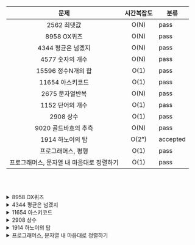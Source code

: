 |**문제**|시간복잡도|분류|
|:---:|:---:|---|
|2562 최댓값|O(N)|pass|
|8958 OX퀴즈|O(N)|pass|
|4344 평균은 넘겠지|O(N)|pass|
|4577 숫자의 개수|O(N)|pass|
|15596 정수N개의 합|O(1)|pass|
|11654 아스키코드|O(1)|pass|
|2675 문자열반복|O(N)|pass|
|1152 단어의 개수|O(1)|pass|
|2908 상수|O(1)|pass|
|9020 골드바흐의 추측|O(N)|pass|
|1914 하노이의 탑|O(2ⁿ)|accepted|
|프로그래머스, 평행|O(1)|pass|
|프로그래머스, 문자열 내 마음대로 정렬하기|O(1)|pass|


<br><br>

<details>
<summary>8958 OX퀴즈</summary>
<div markdown="1">       

😎등차수열 합😎 <br><br>
    첫항 s, 마지막항 e, 항의 갯수 n <br>
    ((s+e)*n)/2 <br>

</div>
</details>

<details>
<summary>4344 평균은 넘겠지</summary>
<div markdown="1">       

😎소수점 자리수 표현😎 <br><br>
    round(40.00000, 3) → 40.0 <br>
    '{:.3f}'.format(40.00000) → 40.000 <br>

</div>
</details>

<details>
<summary>11654 아스키코드</summary>
<div markdown="1">       

😎아스키코드 내장함수😎 <br><br>
    ord("A") → 97 <br>
    chr(97) → "A" <br>

</div>
</details>

<details>
<summary>2908 상수</summary>
<div markdown="1">       

😎문자열 뒤집기😎 <br><br>
    string = "Hello!" <br>
    string[::-1] <br>
    "".join(reversed(string)) <br>
</div>
</details>

<details>
<summary>1914 하노이의 탑</summary>
<div markdown="1">       

😎n개 디스크 옮기기😎 <br><br>
    2ⁿ-1 <br>
    <br>
    수학적 귀납법 증명 <br>
    2^(n-1)-1 ((n-1)개 디스크 이동) + 1(가장 큰 디스크 이동) + 2^(n-1)-1 ((n-1)개 디스크 이동) <br>
    2*2^(n-1)-1 = 2ⁿ-1
</div>
</details>

<details>
<summary>프로그래머스, 문자열 내 마음대로 정렬하기</summary>
<div markdown="1">       

😎정렬 기준 lamda😎 <br><br>
    strings.sort(key = lambda x:x[n]) <br>
</div>
</details>